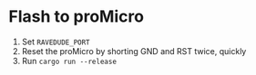 # Flash to proMicro
1) Set `RAVEDUDE_PORT` 
2) Reset the proMicro by shorting GND and RST twice, quickly
3) Run `cargo run --release`